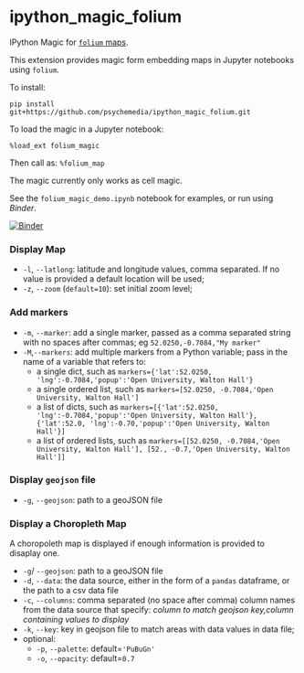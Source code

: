 # ipython_magic_folium

IPython Magic for [`folium` maps](https://github.com/python-visualization/folium).

This extension provides magic form embedding maps in Jupyter notebooks using `folium`.

To install:

`pip install git+https://github.com/psychemedia/ipython_magic_folium.git`

To load the magic in a Jupyter notebook:

`%load_ext folium_magic`

Then call as: `%folium_map`

The magic currently only works as cell magic.

See the `folium_magic_demo.ipynb` notebook for examples, or run using *Binder*.

[![Binder](https://mybinder.org/badge.svg)](https://mybinder.org/v2/gh/psychemedia/ipython_magic_folium/master?filepath=folium_magic_demo.ipynb)



### Display Map

- `-l`, `--latlong`: latitude and longitude values, comma separated. If no value is provided a default location will be used;
- `-z`, `--zoom` (`default=10`): set initial zoom level;

### Add markers

- `-m`, `--marker`: add a single marker, passed as a comma separated string with no spaces after commas; eg `52.0250,-0.7084,"My marker"`
- `-M`,`--markers`: add multiple markers from a Python variable; pass in the name of a variable that refers to:
  - a single dict, such as `markers={'lat':52.0250, 'lng':-0.7084,'popup':'Open University, Walton Hall'}`
  - a single ordered list, such as `markers=[52.0250, -0.7084,'Open University, Walton Hall']`
  - a list of dicts, such as `markers=[{'lat':52.0250, 'lng':-0.7084,'popup':'Open University, Walton Hall'},{'lat':52.0, 'lng':-0.70,'popup':'Open University, Walton Hall'}]`
  - a list of ordered lists, such as `markers=[[52.0250, -0.7084,'Open University, Walton Hall'], [52., -0.7,'Open University, Walton Hall']]`


### Display `geojson` file

- `-g`, `--geojson`: path to a geoJSON file

### Display a Choropleth Map

A choropoleth map is displayed if enough information is provided to disaplay one.

- `-g`/ `--geojson`: path to a geoJSON file
- `-d`, `--data`: the data source, either in the form of a `pandas` dataframe, or the path to a csv data file
- `-c`, `--columns`: comma separated (no space after comma) column names from the data source that specify: *column to match geojson key,column containing values to display*
- `-k`, `--key`: key in geojson file to match areas with data values in data file;
- optional:
  - `-p`, `--palette`: default=`'PuBuGn'`
  - `-o`, `--opacity`: default=`0.7`

